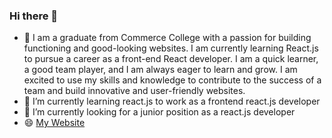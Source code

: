 ### Hi there 👋
- 🤔 I am a graduate from Commerce College with a passion for building functioning and good-looking websites. I am currently learning React.js to pursue a career as a front-end React developer. I am a quick learner, a good team player, and I am always eager to learn and grow. I am excited to use my skills and knowledge to contribute to the success of a team and build innovative and user-friendly websites.   
- 🌱 I’m currently learning react.js to work as a frontend react.js developer
- 🔭 I’m currently looking for a junior position as a react.js developer
- 😄 [My Website](https://precious-stardust-520c3c.netlify.app/)
<!--
**G3RGES/G3RGES** is a ✨ _special_ ✨ repository because its `README.md` (this file) appears on your GitHub profile.

Here are some ideas to get you started:

- 🔭 I’m currently working on ...
- 🌱 I’m currently learning ...
- 👯 I’m looking to collaborate on ...
- 🤔 I’m looking for help with ...
- 💬 Ask me about ...
- 📫 How to reach me: ...
- 😄 Pronouns: ...
- ⚡ Fun fact: ...
-->
